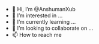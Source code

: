 - 👋 Hi, I’m @AnshumanXub
- 👀 I’m interested in ...
- 🌱 I’m currently learning ...
- 💞️ I’m looking to collaborate on ...
- 📫 How to reach me 

<!---
AnshumanXub/AnshumanXub is a ✨ special ✨ repository because its `README.md` (this file) appears on your GitHub profile.
You can click the Preview link to take a look at your changes.
--->
